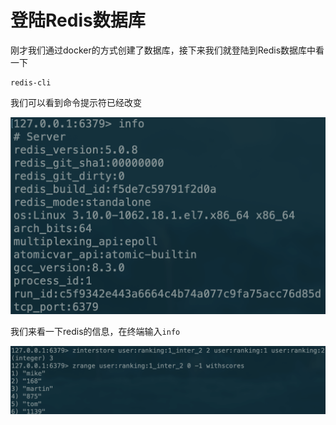 # 登陆Redis数据库

刚才我们通过docker的方式创建了数据库，接下来我们就登陆到Redis数据库中看一下

```text
redis-cli
```

我们可以看到命令提示符已经改变

![](.gitbook/assets/image%20%2823%29.png)

我们来看一下redis的信息，在终端输入`info`

![](.gitbook/assets/image%20%2860%29.png)

